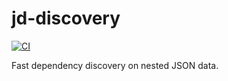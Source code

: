 # jd-discovery
[![CI](https://github.com/michaelmior/jd-discovery/actions/workflows/ci.yml/badge.svg)](https://github.com/michaelmior/jd-discovery/actions/workflows/ci.yml)

Fast dependency discovery on nested JSON data.
